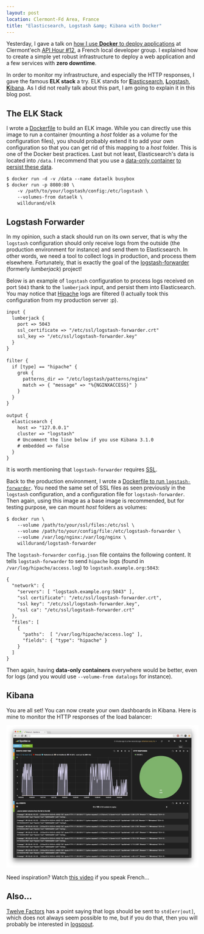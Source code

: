 ```yaml
---
layout: post
location: Clermont-Fd Area, France
title: "Elasticsearch, Logstash &amp; Kibana with Docker"
---
```


Yesterday, I gave a talk on [how I use **Docker** to deploy
applications](https://speakerdeck.com/willdurand/docker-ceci-nest-pas-une-introduction-apihour-number-12)
at Clermont'ech [API Hour
\#12](http://clermontech.org/api-hours/api-hour-12.html), a French local
developer group. I explained how to create a simple yet robust infrastructure to
deploy a web application and a few services with **zero downtime**.

In order to monitor my infrastructure, and especially the HTTP responses, I gave
the famous **ELK stack** a try. ELK stands for
[**E**lasticsearch](http://www.elasticsearch.org/),
[**L**ogstash](http://logstash.net/),
[**K**ibana](http://www.elasticsearch.org/overview/kibana/). As I did not really
talk about this part, I am going to explain it in this blog post.

## The ELK Stack

I wrote a [Dockerfile](https://github.com/willdurand/docker-elk) to build an ELK
image. While you can directly use this image to run a container (mounting a
_host_ folder as a volume for the configuration files), you should probably
extend it to add your own configuration so that you can get rid of this mapping to
a _host_ folder. This is one of the Docker best practices. Last but not
least, Elasticsearch's data is located into `/data`. I recommend that you use a
[data-only container](https://docs.docker.com/userguide/dockervolumes/) [to
persist these
data](http://www.tech-d.net/2013/12/16/persistent-volumes-with-docker-container-as-volume-pattern/).

```
$ docker run -d -v /data --name dataelk busybox
$ docker run -p 8080:80 \
    -v /path/to/your/logstash/config:/etc/logstash \
    --volumes-from dataelk \
    willdurand/elk
```

## Logstash Forwarder

In my opinion, such a stack should run on its own server, that is why the
`logstash` configuration should only receive logs from the outside (the
production environment for instance) and send them to Elasticsearch. In other
words, we need a tool to collect logs in production, and process them elsewhere.
Fortunately, that is exactly the goal of the
[logstash-forwarder](https://github.com/elasticsearch/logstash-forwarder)
(formerly _lumberjack_) project!

Below is an example of `logstash` configuration to process logs received on port
`5043` thank to the `lumberjack` input, and persist them into Elasticsearch. You
may notice that [Hipache](https://github.com/hipache/hipache) logs are filtered
(I actually took this configuration from my production server :p).

```
input {
  lumberjack {
    port => 5043
    ssl_certificate => "/etc/ssl/logstash-forwarder.crt"
    ssl_key => "/etc/ssl/logstash-forwarder.key"
  }
}

filter {
  if [type] == "hipache" {
    grok {
      patterns_dir => "/etc/logstash/patterns/nginx"
      match => { "message" => "%{NGINXACCESS}" }
    }
  }
}

output {
  elasticsearch {
    host => "127.0.0.1"
    cluster => "logstash"
    # Uncomment the line below if you use Kibana 3.1.0
    # embedded => false
  }
}
```

It is worth mentioning that `logstash-forwarder` requires
[SSL](https://github.com/willdurand/docker-logstash-forwarder#ssl-certificate).

Back to the production environment, I wrote a [Dockerfile to run
`logstash-forwarder`](https://github.com/willdurand/docker-logstash-forwarder).
You need the same set of SSL files as seen previously in the `logstash`
configuration, and a configuration file for `logstash-forwarder`. Then again,
using this image as a base image is recommended, but for testing purpose, we can
mount _host_ folders as volumes:

```
$ docker run \
    --volume /path/to/your/ssl/files:/etc/ssl \
    --volume /path/to/your/config/file:/etc/logstash-forwarder \
    --volume /var/log/nginx:/var/log/nginx \
    willdurand/logstash-forwarder
```

The `logstash-forwarder` `config.json` file contains the following content. It
tells `logstash-forwarder` to send `hipache` logs (found in
`/var/log/hipache/access.log`) to `logstash.example.org:5043`:

```
{
  "network": {
    "servers": [ "logstash.example.org:5043" ],
    "ssl certificate": "/etc/ssl/logstash-forwarder.crt",
    "ssl key": "/etc/ssl/logstash-forwarder.key",
    "ssl ca": "/etc/ssl/logstash-forwarder.crt"
  },
  "files": [
    {
      "paths":  [ "/var/log/hipache/access.log" ],
      "fields": { "type": "hipache" }
    }
  ]
}
```

Then again, having **data-only containers** everywhere would be better, even for
logs (and you would use `--volume-from datalogs` for instance).

## Kibana

You are all set! You can now create your own dashboards in Kibana. Here is mine
to monitor the HTTP responses of the load balancer:

![](/images/posts/2014/12/kibana.webp)

Need inspiration? Watch [this
video](https://www.youtube.com/watch?v=1r1SOeaDqH4&list=PL9zDdgiGjkIeeVlrsz9A8o3HtZhvERHT-&index=7)
if you speak French...

## Also...

[Twelve Factors](http://12factor.net) has a point saying that logs should be
sent to `std[err|out]`, which does not always seem possible to me, but if you do
that, then you will probably be interested in
[logspout](https://github.com/progrium/logspout).
